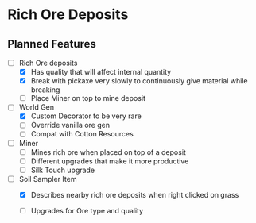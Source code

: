 # Rich Ore Deposits

## Planned Features

- [ ] Rich Ore deposits
  - [x] Has quality that will affect internal quantity
  - [x] Break with pickaxe very slowly to continuously give material while breaking
  - [ ] Place Miner on top to mine deposit
  
- [ ] World Gen
  - [x] Custom Decorator to be very rare
  - [ ] Override vanilla ore gen
  - [ ] Compat with Cotton Resources
  
- [ ] Miner
  - [ ] Mines rich ore when placed on top of a deposit
  - [ ] Different upgrades that make it more productive
  - [ ] Silk Touch upgrade
 
- [ ] Soil Sampler Item
  - [x] Describes nearby rich ore deposits when right clicked on grass
  - [ ] Upgrades for Ore type and quality
 